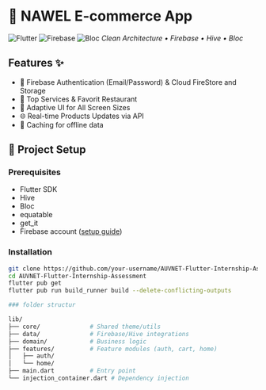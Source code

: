 # 🛒 NAWEL E-commerce App  
![Flutter](https://img.shields.io/badge/Flutter-3.19-blue)
![Firebase](https://img.shields.io/badge/Firebase-Emulator-orange)
![Bloc](https://img.shields.io/badge/State%20Management-Bloc-purple)
*Clean Architecture • Firebase • Hive • Bloc*

## Features ✨
- 🔐 Firebase Authentication (Email/Password) & Cloud FireStore and Storage
- 📰 Top Services & Favorit Restaurant
- 📱 Adaptive UI for All Screen Sizes
- 🌐 Real-time Products Updates via API
- 📑 Caching for offline data

## 🚀 Project Setup  
### Prerequisites  
- Flutter SDK
- Hive
- Bloc
- equatable
- get_it
- Firebase account ([setup guide](https://firebase.google.com))  

### Installation  
```bash
git clone https://github.com/your-username/AUVNET-Flutter-Internship-Assessment.git
cd AUVNET-Flutter-Internship-Assessment
flutter pub get
flutter pub run build_runner build --delete-conflicting-outputs

### folder structur

lib/
├── core/              # Shared theme/utils
├── data/              # Firebase/Hive integrations
├── domain/            # Business logic
├── features/          # Feature modules (auth, cart, home)
│   ├── auth/
│   └── home/
├── main.dart          # Entry point
└── injection_container.dart # Dependency injection
